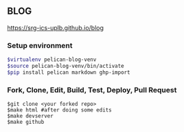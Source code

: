 ## BLOG

https://srg-ics-uplb.github.io/blog

### Setup environment
```bash
$virtualenv pelican-blog-venv
$source pelican-blog-venv/bin/activate
$pip install pelican markdown ghp-import
```
### Fork, Clone, Edit, Build, Test, Deploy, Pull Request
```shell
$git clone <your forked repo> 
$make html #after doing some edits
$make devserver
$make github
```

